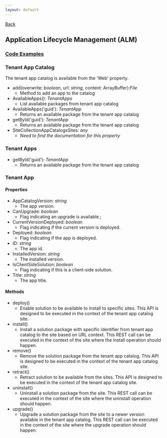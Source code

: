 ```yaml
---
layout: default
---
```

<div class="page-info" markdown="1">

[Back](/topics)
## Application Lifecycle Management (ALM)

</div>

### [Code Examples](/examples/alm)
### Tenant App Catalog
The tenant app catalog is available from the 'Web' property.
* add(overwrite: _boolean_, url: _string_, content: ArrayBuffer):_File_
    * Method to add an app to the catalog
* AvailableApps(): _TenantApps_
    * List available packages from tenant app catalog
* AvailableApps('guid'): _TenantApp_
    * Returns an available package from the tenant app catalog
* getById('guid'): _TenantApp_
    * Returns an available package from the tenant app catalog
* SiteCollectionAppCatalogsSites: _any_
    * _Need to find the documentation for this property_

### Tenant Apps
* getById('guid'): _TenantApp_
    * Returns an available package from the tenant app catalog

### Tenant App
#### Properties
* AppCatalogVersion: _string_
    * The app version.
* CanUpgrade: _boolean_
    * Flag indicating an upgrade is available.;
* CurrentVersionDeployed: _boolean_
    * Flag indicating if the current version is deployed.
* Deployed: _boolean_
    * Flag indicating if the app is deployed.
* ID: _string_
    * The app id.
* InstalledVersion: _string_
    * The installed version.
* IsClientSideSolution: _boolean_
    * Flag indicating if this is a client-side solution.
* Title: _string_
    * The app title.
#### Methods
* deploy()
    * Enable solution to be available to install to specific sites. This API is designed to be executed in the context of the tenant app catalog site.
* install()
    * Install a solution package with specific identifier from tenant app catalog to the site based on URL context. This REST call can be executed in the context of the site where the install operation should happen.
* remove()
    * Remove the solution package from the tenant app catalog. This API is designed to be executed in the context of the tenant app catalog site.
* retract()
    * Retract solution to be available from the sites. This API is designed to be executed in the context of the tenant app catalog site.
* uninstall()
    * Uninstall a solution package from the site. This REST call can be executed in the context of the site where the uninstall operation should happen.
* upgrade()
    * Upgrade a solution package from the site to a newer version available in the tenant app catalog. This REST call can be executed in the context of the site where the upgrade operation should happen.